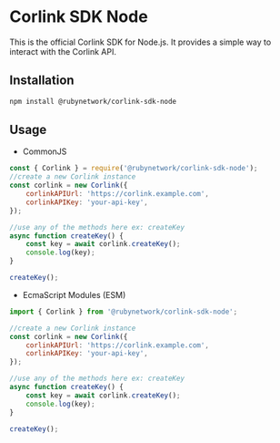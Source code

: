 # Corlink SDK Node

This is the official Corlink SDK for Node.js. It provides a simple way to interact with the Corlink API.

## Installation

```bash
npm install @rubynetwork/corlink-sdk-node
```

## Usage

- CommonJS
```javascript
const { Corlink } = require('@rubynetwork/corlink-sdk-node');
//create a new Corlink instance
const corlink = new Corlink({
    corlinkAPIUrl: 'https://corlink.example.com',
    corlinkAPIKey: 'your-api-key',
});

//use any of the methods here ex: createKey
async function createKey() {
    const key = await corlink.createKey();
    console.log(key);
}

createKey();
```

- EcmaScript Modules (ESM)
```javascript
import { Corlink } from '@rubynetwork/corlink-sdk-node';

//create a new Corlink instance
const corlink = new Corlink({
    corlinkAPIUrl: 'https://corlink.example.com',
    corlinkAPIKey: 'your-api-key',
});

//use any of the methods here ex: createKey
async function createKey() {
    const key = await corlink.createKey();
    console.log(key);
}

createKey();
```
